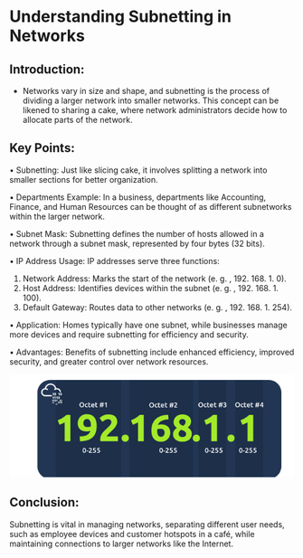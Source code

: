 # Understanding Subnetting in Networks 

## Introduction: 
 - Networks vary in size and shape, and subnetting is the process of dividing a larger network into smaller networks. This concept can be likened to sharing a cake, where network administrators decide how to allocate parts of the network. 

## Key Points: 

• Subnetting: Just like slicing cake, it involves splitting a network into smaller sections for better organization. 

• Departments Example: In a business, departments like Accounting, Finance, and Human Resources can be thought of as different subnetworks within the larger network. 

• Subnet Mask: Subnetting defines the number of hosts allowed in a network through a subnet mask, represented by four bytes (32 bits). 

• IP Address Usage: IP addresses serve three functions: 

1. Network Address: Marks the start of the network (e. g. , 192. 168. 1. 0). 
2. Host Address: Identifies devices within the subnet (e. g. , 192. 168. 1. 100). 
3. Default Gateway: Routes data to other networks (e. g. , 192. 168. 1. 254). 

• Application: Homes typically have one subnet, while businesses manage more devices and require subnetting for efficiency and security. 

• Advantages: Benefits of subnetting include enhanced efficiency, improved security, and greater control over network resources. 


 ![alt text](image-4.png)
 
## Conclusion: 
Subnetting is vital in managing networks, separating different user needs, such as employee devices and customer hotspots in a café, while maintaining connections to larger networks like the Internet.